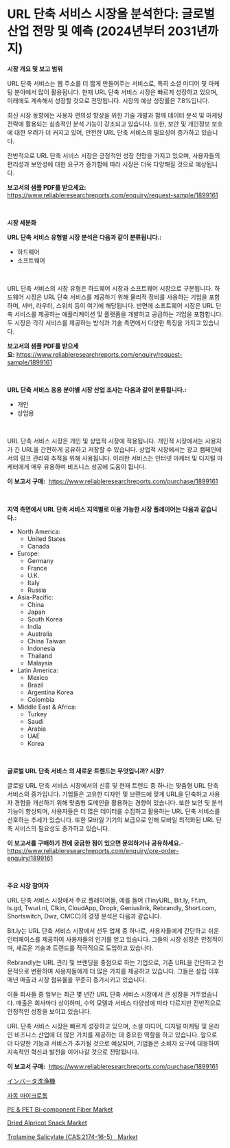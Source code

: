 <p><h1>URL 단축 서비스 시장을 분석한다: 글로벌 산업 전망 및 예측 (2024년부터 2031년까지)</h1></p><p><strong>시장 개요 및 보고 범위</strong></p>
<p><p>URL 단축 서비스는 웹 주소를 더 짧게 만들어주는 서비스로, 특히 소셜 미디어 및 마케팅 분야에서 많이 활용됩니다. 현재 URL 단축 서비스 시장은 빠르게 성장하고 있으며, 미래에도 계속해서 성장할 것으로 전망됩니다. 시장의 예상 성장률은 7.8%입니다.</p><p>최신 시장 동향에는 사용자 편의성 향상을 위한 기술 개발과 함께 데이터 분석 및 마케팅 전략에 활용되는 심층적인 분석 기능이 강조되고 있습니다. 또한, 보안 및 개인정보 보호에 대한 우려가 더 커지고 있어, 안전한 URL 단축 서비스의 필요성이 증가하고 있습니다. </p><p>전반적으로 URL 단축 서비스 시장은 긍정적인 성장 전망을 가지고 있으며, 사용자들의 편리성과 보안성에 대한 요구가 증가함에 따라 시장은 더욱 다양해질 것으로 예상됩니다.</p></p>
<p><strong>보고서의 샘플 PDF를 받으세요:</strong> <a href="https://www.reliableresearchreports.com/enquiry/request-sample/1899161">https://www.reliableresearchreports.com/enquiry/request-sample/1899161</a></p>
<p>&nbsp;</p>
<p><strong>시장 세분화</strong></p>
<p><strong>URL 단축 서비스 유형별 시장 분석은 다음과 같이 분류됩니다.:</strong></p>
<p><ul><li>하드웨어</li><li>소프트웨어</li></ul></p>
<p>&nbsp;</p>
<p><p>URL 단축 서비스의 시장 유형은 하드웨어 시장과 소프트웨어 시장으로 구분됩니다. 하드웨어 시장은 URL 단축 서비스를 제공하기 위해 물리적 장비를 사용하는 기업을 포함하며, 서버, 라우터, 스위치 등이 여기에 해당됩니다. 반면에 소프트웨어 시장은 URL 단축 서비스를 제공하는 애플리케이션 및 플랫폼을 개발하고 공급하는 기업을 포함합니다. 두 시장은 각각 서비스를 제공하는 방식과 기술 측면에서 다양한 특징을 가지고 있습니다.</p></p>
<p><strong>보고서의 샘플 PDF를 받으세요:</strong>&nbsp;<a href="https://www.reliableresearchreports.com/enquiry/request-sample/1899161">https://www.reliableresearchreports.com/enquiry/request-sample/1899161</a></p>
<p>&nbsp;</p>
<p><strong> URL 단축 서비스 응용 분야별 시장 산업 조사는 다음과 같이 분류됩니다.:</strong></p>
<p><ul><li>개인</li><li>상업용</li></ul></p>
<p>&nbsp;</p>
<p><p>URL 단축 서비스 시장은 개인 및 상업적 시장에 적용됩니다. 개인적 시장에서는 사용자가 긴 URL을 간편하게 공유하고 저장할 수 있습니다. 상업적 시장에서는 광고 캠페인에서의 링크 관리와 추적을 위해 사용됩니다. 이러한 서비스는 인터넷 마케터 및 디지털 마케터에게 매우 유용하며 비즈니스 성공에 도움이 됩니다.</p></p>
<p><strong>이 보고서 구매:</strong>&nbsp; <a href="https://www.reliableresearchreports.com/purchase/1899161">https://www.reliableresearchreports.com/purchase/1899161</a></p>
<p>&nbsp;</p>
<p><strong>지역 측면에서 URL 단축 서비스 지역별로 이용 가능한 시장 플레이어는 다음과 같습니다.:</strong></p>
<p><ul>
    <li>
        North America:
        <ul>
            <li>United States</li>
            <li>Canada</li>
        </ul>
    </li>
    <li>
        Europe:
        <ul>
            <li>Germany</li>
            <li>France</li>
            <li>U.K.</li>
            <li>Italy</li>
            <li>Russia</li>
        </ul>
    </li>
    <li>
        Asia-Pacific:
        <ul>
            <li>China</li>
            <li>Japan</li>
            <li>South Korea</li>
            <li>India</li>
            <li>Australia</li>
            <li>China Taiwan</li>
            <li>Indonesia</li>
            <li>Thailand</li>
            <li>Malaysia</li>
        </ul>
    </li>
    <li>
        Latin America:
        <ul>
            <li>Mexico</li>
            <li>Brazil</li>
            <li>Argentina Korea</li>
            <li>Colombia</li>
        </ul>
    </li>
    <li>
        Middle East & Africa:
        <ul>
            <li>Turkey</li>
            <li>Saudi</li>
            <li>Arabia</li>
            <li>UAE</li>
            <li>Korea</li>
        </ul>
    </li>
    </ul></p>
<p>&nbsp;</p>
<p><strong>글로벌 URL 단축 서비스 의 새로운 트렌드는 무엇입니까? 시장?</strong></p>
<p><p>글로벌 URL 단축 서비스 시장에서의 신흥 및 현재 트렌드 중 하나는 맞춤형 URL 단축 서비스의 증가입니다. 기업들은 고유한 디자인 및 브랜드에 맞게 URL을 단축하고 사용자 경험을 개선하기 위해 맞춤형 도메인을 활용하는 경향이 있습니다. 또한 보안 및 분석 기능이 향상되며, 사용자들은 더 많은 데이터를 수집하고 활용하는 URL 단축 서비스를 선호하는 추세가 있습니다. 또한 모바일 기기의 보급으로 인해 모바일 최적화된 URL 단축 서비스의 필요성도 증가하고 있습니다.</p></p>
<p><strong>이 보고서를 구매하기 전에 궁금한 점이 있으면 문의하거나 공유하세요.</strong>- <a href="https://www.reliableresearchreports.com/enquiry/pre-order-enquiry/1899161">https://www.reliableresearchreports.com/enquiry/pre-order-enquiry/1899161</a></p>
<p>&nbsp;</p>
<p><strong>주요 시장 참여자</strong></p>
<p><p>URL 단축 서비스 시장에서 주요 플레이어들, 예를 들어 (TinyURL, Bit.ly, Ff.im, Is.gd, Twurl.nl, Clkin, CloudApp, Droplr, Geniuslink, Rebrandly, Short.com, Shortswitch, Dwz, CMCC)의 경쟁 분석은 다음과 같습니다.</p><p>Bit.ly는 URL 단축 서비스 시장에서 선두 업체 중 하나로, 사용자들에게 간단하고 쉬운 인터페이스를 제공하여 사용자들의 인기를 얻고 있습니다. 그들의 시장 성장은 안정적이며, 새로운 기술과 트렌드를 적극적으로 도입하고 있습니다.</p><p>Rebrandly는 URL 관리 및 브랜딩을 중점으로 하는 기업으로, 기존 URL을 간단하고 전문적으로 변환하여 사용자들에게 더 많은 가치를 제공하고 있습니다. 그들은 설립 이후 매년 매출과 시장 점유율을 꾸준히 증가시키고 있습니다.</p><p>이들 회사들 중 일부는 최근 몇 년간 URL 단축 서비스 시장에서 큰 성장을 거두었습니다. 매출은 회사마다 상이하며, 수익 모델과 서비스 다양성에 따라 다르지만 전반적으로 안정적인 성장을 보이고 있습니다.</p><p>URL 단축 서비스 시장은 빠르게 성장하고 있으며, 소셜 미디어, 디지털 마케팅 및 온라인 비즈니스 산업에 더 많은 가치를 제공하는 데 중요한 역할을 하고 있습니다. 앞으로 더 다양한 기능과 서비스가 추가될 것으로 예상되며, 기업들은 소비자 요구에 대응하여 지속적인 혁신과 발전을 이어나갈 것으로 전망됩니다.</p></p>
<p><strong>이 보고서 구매:</strong>&nbsp;&nbsp;<a href="https://www.reliableresearchreports.com/purchase/1899161">https://www.reliableresearchreports.com/purchase/1899161</a></p>
<p><p><a href="https://github.com/adcxff01450218/Market-Research-Report-List-1/blob/main/25025031869.md">インバータ洗浄機</a></p><p><a href="https://medium.com/@zolajenkins98/2024%EB%85%84%EB%B6%80%ED%84%B0-2031%EB%85%84%EA%B9%8C%EC%A7%80-%EA%B8%B0%EA%B0%84%EC%97%90-%EB%8C%80%ED%95%B4-%EC%98%88%EC%B8%A1%EB%90%9C-%EC%9E%90%EB%8F%99-%EB%A7%88%EC%9D%B4%ED%81%AC%EB%A1%9C%ED%86%A0%EC%98%B4-%EC%8B%9C%EC%9E%A5-%EB%B6%84%EC%84%9D-%EB%B0%8F-%EA%B7%9C%EB%AA%A8%EC%9E%85%EB%8B%88%EB%8B%A4-7c85622be932">자동 마이크로톰</a></p><p><a href="https://github.com/jhcraigie/Market-Research-Report-List-2/blob/main/pe-pet-bi-component-fiber-market.md">PE & PET Bi-component Fiber Market</a></p><p><a href="https://view.publitas.com/reportprime-1/global-dried-alpricot-snack-market-by-types-applications-and-major-players-with-regional-growth-rate-analysis-and-development-situation-from-2024-to-2031/">Dried Alpricot Snack Market</a></p><p><a href="https://issuu.com/reportprime-2/docs/trolamine-salicylate-cas2174-16-5-market-size-2030">Trolamine Salicylate (CAS:2174-16-5） Market</a></p></p>
